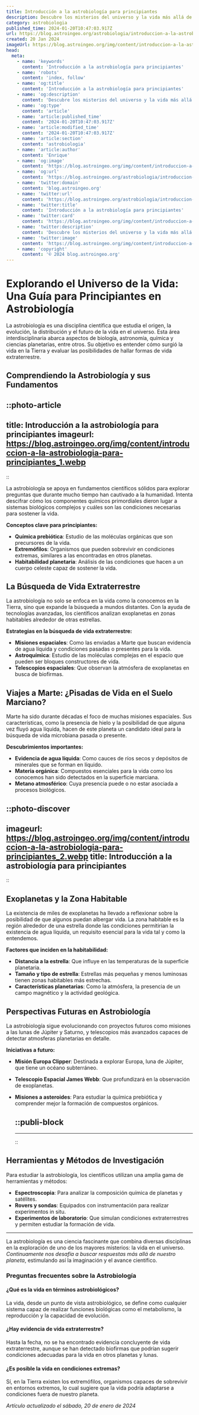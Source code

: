 ```yaml
---
title: Introducción a la astrobiología para principiantes
description: Descubre los misterios del universo y la vida más allá de la Tierra con nuestra guía fácil de astrobiología para principiantes. ¡Explora ahora!
category: astrobiologia
published_time: 2024-01-20T10:47:03.917Z
url: https://blog.astroingeo.org/astrobiologia/introduccion-a-la-astrobiologia-para-principiantes
created: 20 Jan 2024
imageUrl: https://blog.astroingeo.org/img/content/introduccion-a-la-astrobiologia-para-principiantes_1.webp
head:
  meta:
    - name: 'keywords'
      content: 'Introducción a la astrobiología para principiantes'
    - name: 'robots'
      content: 'index, follow'
    - name: 'og:title'
      content: 'Introducción a la astrobiología para principiantes'
    - name: 'og:description'
      content: 'Descubre los misterios del universo y la vida más allá de la Tierra con nuestra guía fácil de astrobiología para principiantes. ¡Explora ahora!'
    - name: 'og:type'
      content: 'article'
    - name: 'article:published_time'
      content: '2024-01-20T10:47:03.917Z'
    - name: 'article:modified_time'
      content: '2024-01-20T10:47:03.917Z'
    - name: 'article:section'
      content: 'astrobiologia'
    - name: 'article:author'
      content: 'Enrique'
    - name: 'og:image'
      content: 'https://blog.astroingeo.org/img/content/introduccion-a-la-astrobiologia-para-principiantes_1.webp'
    - name: 'og:url'
      content: 'https://blog.astroingeo.org/astrobiologia/introduccion-a-la-astrobiologia-para-principiantes'
    - name: 'twitter:domain'
      content: 'blog.astroingeo.org'
    - name: 'twitter:url'
      content: 'https://blog.astroingeo.org/astrobiologia/introduccion-a-la-astrobiologia-para-principiantes'
    - name: 'twitter:title'
      content: 'Introducción a la astrobiología para principiantes'
    - name: 'twitter:card'
      content: 'https://blog.astroingeo.org/img/content/introduccion-a-la-astrobiologia-para-principiantes_1.webp'
    - name: 'twitter:description'
      content: 'Descubre los misterios del universo y la vida más allá de la Tierra con nuestra guía fácil de astrobiología para principiantes. ¡Explora ahora!'
    - name: 'twitter:image'
      content: 'https://blog.astroingeo.org/img/content/introduccion-a-la-astrobiologia-para-principiantes_1.webp'
    - name: 'copyright'
      content: '© 2024 blog.astroingeo.org'
---
```

# Explorando el Universo de la Vida: Una Guía para Principiantes en Astrobiología

La astrobiología es una disciplina científica que estudia el origen, la evolución, la distribución y el futuro de la vida en el universo. Esta área interdisciplinaria abarca aspectos de biología, astronomía, química y ciencias planetarias, entre otros. Su objetivo es entender cómo surgió la vida en la Tierra y evaluar las posibilidades de hallar formas de vida extraterrestre.

## Comprendiendo la Astrobiología y sus Fundamentos

::photo-article
---
title: Introducción a la astrobiología para principiantes
imageurl: https://blog.astroingeo.org/img/content/introduccion-a-la-astrobiologia-para-principiantes_1.webp
---
::


La astrobiología se apoya en fundamentos científicos sólidos para explorar preguntas que durante mucho tiempo han cautivado a la humanidad. Intenta descifrar cómo los componentes químicos primordiales dieron lugar a sistemas biológicos complejos y cuáles son las condiciones necesarias para sostener la vida.

**Conceptos clave para principiantes:**

- **Química prebiótica**: Estudio de las moléculas orgánicas que son precursores de la vida.
- **Extremófilos**: Organismos que pueden sobrevivir en condiciones extremas, similares a las encontradas en otros planetas.
- **Habitabilidad planetaria**: Análisis de las condiciones que hacen a un cuerpo celeste capaz de sostener la vida.

## La Búsqueda de Vida Extraterrestre
La astrobiología no solo se enfoca en la vida como la conocemos en la Tierra, sino que expande la búsqueda a mundos distantes. Con la ayuda de tecnologías avanzadas, los científicos analizan exoplanetas en zonas habitables alrededor de otras estrellas.

**Estrategias en la búsqueda de vida extraterrestre:**

- **Misiones espaciales**: Como las enviadas a Marte que buscan evidencia de agua líquida y condiciones pasadas o presentes para la vida.
- **Astroquímica**: Estudio de las moléculas complejas en el espacio que pueden ser bloques constructores de vida.
- **Telescopios espaciales**: Que observan la atmósfera de exoplanetas en busca de biofirmas.

## Viajes a Marte: ¿Pisadas de Vida en el Suelo Marciano?
Marte ha sido durante décadas el foco de muchas misiones espaciales. Sus características, como la presencia de hielo y la posibilidad de que alguna vez fluyó agua líquida, hacen de este planeta un candidato ideal para la búsqueda de vida microbiana pasada o presente.

**Descubrimientos importantes:**

- **Evidencia de agua líquida**: Como cauces de ríos secos y depósitos de minerales que se forman en líquido.
- **Materia orgánica**: Compuestos esenciales para la vida como los conocemos han sido detectados en la superficie marciana.
- **Metano atmosférico**: Cuya presencia puede o no estar asociada a procesos biológicos.


::photo-discover
---
imageurl: https://blog.astroingeo.org/img/content/introduccion-a-la-astrobiologia-para-principiantes_2.webp
title: Introducción a la astrobiología para principiantes
---
::


## Exoplanetas y la Zona Habitable
La existencia de miles de exoplanetas ha llevado a reflexionar sobre la posibilidad de que algunos puedan albergar vida. La zona habitable es la región alrededor de una estrella donde las condiciones permitirían la existencia de agua líquida, un requisito esencial para la vida tal y como la entendemos.

**Factores que inciden en la habitabilidad:**

- **Distancia a la estrella**: Que influye en las temperaturas de la superficie planetaria.
- **Tamaño y tipo de estrella**: Estrellas más pequeñas y menos luminosas tienen zonas habitables más estrechas.
- **Características planetarias**: Como la atmósfera, la presencia de un campo magnético y la actividad geológica.

## Perspectivas Futuras en Astrobiología
La astrobiología sigue evolucionando con proyectos futuros como misiones a las lunas de Júpiter y Saturno, y telescopios más avanzados capaces de detectar atmosferas planetarias en detalle.

**Iniciativas a futuro:**

- **Misión Europa Clipper**: Destinada a explorar Europa, luna de Júpiter, que tiene un océano subterráneo.
- **Telescopio Espacial James Webb**: Que profundizará en la observación de exoplanetas.
- **Misiones a asteroides**: Para estudiar la química prebiótica y comprender mejor la formación de compuestos orgánicos.


  ::publi-block
  ---
  ---
  ::
  
  
## Herramientas y Métodos de Investigación
Para estudiar la astrobiología, los científicos utilizan una amplia gama de herramientas y métodos:

- **Espectroscopia**: Para analizar la composición química de planetas y satélites.
- **Rovers y sondas**: Equipados con instrumentación para realizar experimentos in situ.
- **Experimentos de laboratorio**: Que simulan condiciones extraterrestres y permiten estudiar la formación de vida.

---

La astrobiología es una ciencia fascinante que combina diversas disciplinas en la exploración de uno de los mayores misterios: la vida en el universo. *Continuamente nos desafía a buscar respuestas más allá de nuestro planeta*, estimulando así la imaginación y el avance científico.

### Preguntas frecuentes sobre la Astrobiología

#### ¿Qué es la vida en términos astrobiológicos?
La vida, desde un punto de vista astrobiológico, se define como cualquier sistema capaz de realizar funciones biológicas como el metabolismo, la reproducción y la capacidad de evolución.

#### ¿Hay evidencia de vida extraterrestre?
Hasta la fecha, no se ha encontrado evidencia concluyente de vida extraterrestre, aunque se han detectado biofirmas que podrían sugerir condiciones adecuadas para la vida en otros planetas y lunas.

#### ¿Es posible la vida en condiciones extremas?
Sí, en la Tierra existen los extremófilos, organismos capaces de sobrevivir en entornos extremos, lo cual sugiere que la vida podría adaptarse a condiciones fuera de nuestro planeta.

_Artículo actualizado el sábado, 20 de enero de 2024_